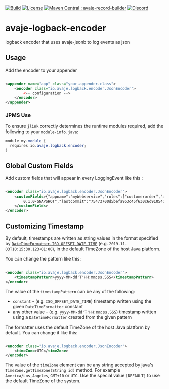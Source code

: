 [![Build](https://github.com/avaje/avaje-logback-encoder/actions/workflows/build.yml/badge.svg)](https://github.com/avaje/avaje-logback-encoder/actions/workflows/build.yml)
[![License](https://img.shields.io/badge/License-Apache%202.0-blue.svg)](https://github.com/avaje/avaje-logback-encoder/blob/master/LICENSE)
[![Maven Central : avaje-record-builder](https://maven-badges.herokuapp.com/maven-central/io.avaje/avaje-logback-encoder/badge.svg)](https://maven-badges.herokuapp.com/maven-central/io.avaje/avaje-logback-encoder)
[![Discord](https://img.shields.io/discord/1074074312421683250?color=%237289da&label=discord)](https://discord.gg/Qcqf9R27BR)

# avaje-logback-encoder
logback encoder that uses avaje-jsonb to log events as json

## Usage

Add the encoder to your appender

```xml

<appender name="app" class="your.appender.class">
    <encoder class="io.avaje.logback.encoder.JsonEncoder">
        <-- configuration -->
    </encoder>
</appender>
```

### JPMS Use
To ensure `jlink` correctly determines the runtime modules required, add the following to your `module-info.java`:

```java
module my.module {
  requires io.avaje.logback.encoder;
}
```

## Global Custom Fields

Add custom fields that will appear in every LoggingEvent like this :

```xml

<encoder class="io.avaje.logback.encoder.JsonEncoder">
    <customFields>{"appname":"myWebservice","roles":["customerorder","auth"],"buildinfo":{"version":"Version
        0.1.0-SNAPSHOT","lastcommit":"75473700d5befa953c45f630c6d9105413c16fe1"}}
    </customFields>
</encoder>
```

## Customizing Timestamp

By default, timestamps are written as string values in the format specified by
[`DateTimeFormatter.ISO_OFFSET_DATE_TIME`](https://docs.oracle.com/en/java/javase/11/docs/api/java.base/java/time/format/DateTimeFormatter.html#ISO_OFFSET_DATE_TIME)
(e.g. `2019-11-03T10:15:30.123+01:00`), in the default TimeZone of the host Java platform.

You can change the pattern like this:

```xml

<encoder class="io.avaje.logback.encoder.JsonEncoder">
    <timestampPattern>yyyy-MM-dd'T'HH:mm:ss.SSS</timestampPattern>
</encoder>
```

The value of the `timestampPattern` can be any of the following:

* `constant` - (e.g. `ISO_OFFSET_DATE_TIME`) timestamp written using the given `DateTimeFormatter` constant
* any other value - (e.g. `yyyy-MM-dd'T'HH:mm:ss.SSS`) timestamp written using a `DateTimeFormatter` created from the given pattern

The formatter uses the default TimeZone of the host Java platform by default. You can change it like this:

```xml

<encoder class="io.avaje.logback.encoder.JsonEncoder">
    <timeZone>UTC</timeZone>
</encoder>
```

The value of the `timeZone` element can be any string accepted by java's `TimeZone.getTimeZone(String id)` method.
For example `America/Los_Angeles`, `GMT+10` or `UTC`.
Use the special value `[DEFAULT]` to use the default TimeZone of the system.
